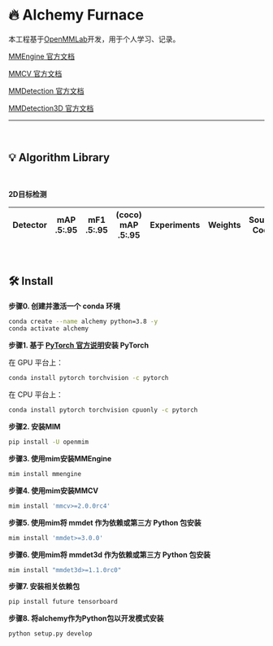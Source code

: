 # :fire: Alchemy Furnace
本工程基于[OpenMMLab](https://openmmlab.com/codebase)开发，用于个人学习、记录。

[MMEngine 官方文档](https://mmengine.readthedocs.io/zh-cn/latest/)

[MMCV 官方文档](https://mmcv.readthedocs.io/zh-cn/latest/)

[MMDetection 官方文档](https://mmdetection.readthedocs.io/zh-cn/latest/index.html)

[MMDetection3D 官方文档](https://mmdetection3d.readthedocs.io/zh-cn/latest/get_started.html)

******
&nbsp;
&nbsp;
## :bulb: Algorithm Library
&nbsp;
&emsp;

**2D目标检测**

|   Detector    | mAP<br>.5:.95 | mF1<br>.5:.95 | (coco)<br>mAP<br>.5:.95 |                 Experiments                  | Weights |                    Source Code                    |                   Paper                   |
| :-------: | :--------------: | :--------------: | :-----------: | :------------------------------------------: | :--------: | :-----------------------------------------------: | :---------------------------------------: |



&nbsp;
&nbsp;
## :hammer_and_wrench: Install

**步骤0. 创建并激活一个 conda 环境**

~~~bash
conda create --name alchemy python=3.8 -y
conda activate alchemy
~~~

**步骤1. 基于 [PyTorch 官方说明](https://pytorch.org/get-started/locally/)安装 PyTorch**

在 GPU 平台上：

```bash
conda install pytorch torchvision -c pytorch
```

在 CPU 平台上：

```bash
conda install pytorch torchvision cpuonly -c pytorch
```

**步骤2. 安装MIM**

~~~bash
pip install -U openmim
~~~

**步骤3. 使用mim安装MMEngine**

~~~Bash
mim install mmengine
~~~

**步骤4. 使用mim安装MMCV**

~~~Bash
mim install 'mmcv>=2.0.0rc4'
~~~

**步骤5. 使用mim将 mmdet 作为依赖或第三方 Python 包安装**

~~~Bash
mim install 'mmdet>=3.0.0'
~~~

**步骤6. 使用mim将 mmdet3d 作为依赖或第三方 Python 包安装**

~~~Bash
mim install "mmdet3d>=1.1.0rc0"
~~~

**步骤7. 安装相关依赖包**

~~~bash
pip install future tensorboard
~~~

**步骤8. 将alchemy作为Python包以开发模式安装**

~~~bash
python setup.py develop
~~~